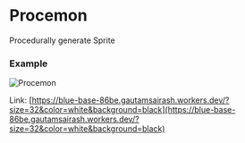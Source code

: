 # Procemon
Procedurally generate Sprite
### Example
<img align="center" src="https://blue-base-86be.gautamsairash.workers.dev/?size=32&color=white&background=black" alt="Procemon" />


Link: 
[https://blue-base-86be.gautamsairash.workers.dev/?size=32&color=white&background=black](https://blue-base-86be.gautamsairash.workers.dev/?size=32&color=white&background=black)
